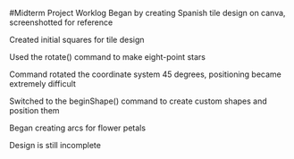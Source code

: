 #Midterm Project Worklog
Began by creating Spanish tile design on canva, screenshotted for reference

Created initial squares for tile design

Used the rotate() command to make eight-point stars

Command rotated the coordinate system 45 degrees, positioning became extremely difficult

Switched to the beginShape() command to create custom shapes and position them

Began creating arcs for flower petals

Design is still incomplete